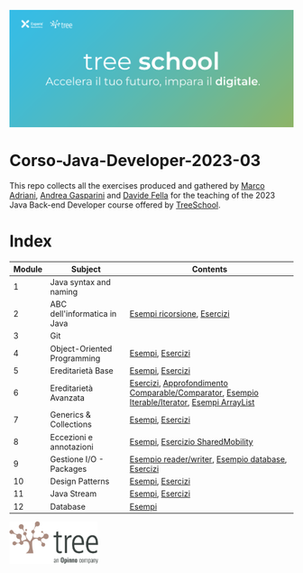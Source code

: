 ![TreeSchool](assets/treeschool_header.png)

# Corso-Java-Developer-2023-03

This repo collects all the exercises produced and gathered by [Marco Adriani](https://github.com/MrSosu), [Andrea Gasparini](https://github.com/andrea-gasparini) and [Davide Fella](https://github.com/davidefella) for the teaching of the 2023 Java Back-end Developer course offered by [TreeSchool](https://tree.it/school/).

# Index

| Module | Subject                      | Contents                                                                                                                                                                                                                                                                                                      |
|--------|------------------------------|---------------------------------------------------------------------------------------------------------------------------------------------------------------------------------------------------------------------------------------------------------------------------------------------------------------|
| 1      | Java syntax and naming       |                                                                                                                                                                                                                                                                                                               |
| 2      | ABC dell'informatica in Java | [Esempi ricorsione](module_02/src/esempi/Ricorsione.java), [Esercizi](module_02/src/esercizi/)                                                                                                                                                                                                                |
| 3      | Git                          |                                                                                                                                                                                                                                                                                                               |
| 4      | Object-Oriented Programming  | [Esempi](module_04/src/esempi/), [Esercizi](module_04/src/esercizi/)                                                                                                                                                                                                                                          |
| 5      | Ereditarietà Base            | [Esempi](module_05/src/esempi/), [Esercizi](module_05/src/esercizi/)                                                                                                                                                                                                                                          |
| 6      | Ereditarietà Avanzata        | [Esercizi](module_06/src/esercizi/), [Approfondimento Comparable/Comparator](module_06/src/esempi/comparator/Classifica.java?plain=1#L107-L138), [Esempio Iterable/Iterator](module_06/src/esempi/lista_di_interi/ListaDiInteri.java?plain=1#L144-L178), [Esempi ArrayList](module_06/src/esempi/EsempiListe) |
| 7      | Generics & Collections       | [Esempi](module_07/src/esempi/), [Esercizi](module_07/src/esercizi/)                                                                                                                                                                                                                                          |
| 8      | Eccezioni e annotazioni      | [Esempi](module_08/src/esempi/), [Esercizio SharedMobility](module_08/src/esercizi/shared_mobility)                                                                                                                                                                                                           |
| 9      | Gestione I/O - Packages      | [Esempio reader/writer](module_09/src/esempi/reader_writer/), [Esempio database](module_09/src/esempi/database), [Esercizi](module_09/src/esercizi/)                                                                                                                                                         |
| 10     | Design Patterns              | [Esempi](module_10/src/esempi), [Esercizi](module_10/src/esercizi/) |
| 11     | Java Stream                  | [Esempi](module_11/src/esempi), [Esercizi](module_11/src/esercizi/)                                     |
| 12     | Database                     | [Esempi](module_12/src/esempi)                           |
<!--
| 13     | API                          | [Esercizi](module_13/src)                                                                  |
| 14     | Spring                       | [Esercizi](module_14/src)                                                                  |
| 18     | Test                         | [Esercizi](module_18/src)                                                                  |
-->

<img src="assets/treelogo.png" height="75">
